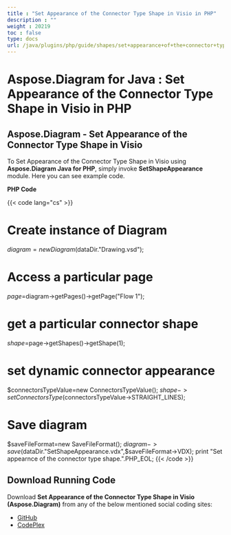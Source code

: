 ```yaml
---
title : "Set Appearance of the Connector Type Shape in Visio in PHP" 
description : "" 
weight : 20219 
toc : false
type: docs
url: /java/plugins/php/guide/shapes/set+appearance+of+the+connector+type+shape+in+visio+in+php/
---
```


# Aspose.Diagram for Java : Set Appearance of the Connector Type Shape in Visio in PHP


## Aspose.Diagram - Set Appearance of the Connector Type Shape in Visio

To Set Appearance of the Connector Type Shape in Visio using **Aspose.Diagram Java for PHP**, simply invoke **SetShapeAppearance** module. Here you can see example code.

**PHP Code**

{{< code lang="cs" >}}
# Create instance of Diagram
$diagram =new Diagram($dataDir."Drawing.vsd");

# Access a particular page
$page=$diagram->getPages()->getPage("Flow 1");

# get a particular connector shape
$shape=$page->getShapes()->getShape(1);

# set dynamic connector appearance
$connectorsTypeValue=new ConnectorsTypeValue();
$shape->setConnectorsType($connectorsTypeValue->STRAIGHT_LINES);

# Save diagram
$saveFileFormat=new SaveFileFormat();
$diagram->save($dataDir."SetShapeAppearance.vdx",$saveFileFormat->VDX);
print "Set appearnce of the connector type shape.".PHP_EOL;
{{< /code >}}

## Download Running Code

Download **Set Appearance of the Connector Type Shape in Visio (Aspose.Diagram)** from any of the below mentioned social coding sites:

*   [GitHub](https://github.com/asposediagram/Aspose.Diagram-for-Java/blob/master/Plugins/Aspose_Diagram_Java_for_PHP/src/aspose/diagram/WorkingwithShapes/SetShapeAppearance.php)
*   [CodePlex](https://asposediagramjavaphp.codeplex.com/SourceControl/latest#src/aspose/diagram/WorkingwithShapes/SetShapeAppearance.php)

